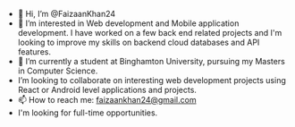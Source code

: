 - 👋 Hi, I’m @FaizaanKhan24
- 👀 I’m interested in Web development and Mobile application development. I have worked on a few back end related projects and I'm looking to improve my skills on backend cloud databases and API features.
- 🌱 I’m currently a student at Binghamton University, pursuing my Masters in Computer Science.
- I’m looking to collaborate on interesting web development projects using React or Android level applications and projects. 
- 📫 How to reach me: faizaankhan24@gmail.com
- I'm looking for full-time opportunities. 

<!---
FaizaanKhan24/FaizaanKhan24 is a ✨ special ✨ repository because its `README.md` (this file) appears on your GitHub profile.
You can click the Preview link to take a look at your changes.
--->
